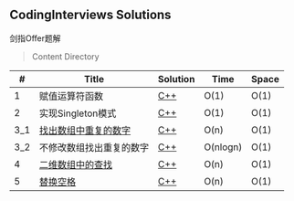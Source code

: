 ## CodingInterviews Solutions
剑指Offer题解

> Content Directory

|#|Title|Solution|Time|Space|
|---|---|---|---|---|
|1|赋值运算符函数|[C++](https://github.com/htdwade/CodingInterviews/blob/master/01.AssignmentOperator/AssignmentOperator.cpp)|O(1)|O(1)|
|2|实现Singleton模式|[C++](https://github.com/htdwade/CodingInterviews/blob/master/02.Singleton/Singleton.cpp)|O(1)|O(1)|
|3_1|[找出数组中重复的数字](https://www.nowcoder.com/practice/623a5ac0ea5b4e5f95552655361ae0a8?tpId=13&tqId=11203&tPage=1&rp=1&ru=/ta/coding-interviews&qru=/ta/coding-interviews/question-ranking)|[C++](https://github.com/htdwade/CodingInterviews/blob/master/03.01_DuplicationInArray/DuplicationInArray.cpp)|O(n)|O(1)|
|3_2|不修改数组找出重复的数字|[C++](https://github.com/htdwade/CodingInterviews/blob/master/03.02_FindDuplicationNoEdit/FindDuplicationNoEdit.cpp)|O(nlogn)|O(1)|
|4|[二维数组中的查找](https://www.nowcoder.com/practice/abc3fe2ce8e146608e868a70efebf62e?tpId=13&tqId=11154&tPage=1&rp=1&ru=/ta/coding-interviews&qru=/ta/coding-interviews/question-ranking)|[C++](https://github.com/htdwade/CodingInterviews/blob/master/04.FindInPartiallySortedMatrix/FindInPartiallySortedMatrix.cpp)|O(n)|O(1)|
|5|[替换空格](https://www.nowcoder.com/practice/4060ac7e3e404ad1a894ef3e17650423?tpId=13&tqId=11155&tPage=1&rp=1&ru=/ta/coding-interviews&qru=/ta/coding-interviews/question-ranking)|[C++](https://github.com/htdwade/CodingInterviews/blob/master/05.ReplaceSpaces/ReplaceSpaces.cpp)|O(n)|O(1)|